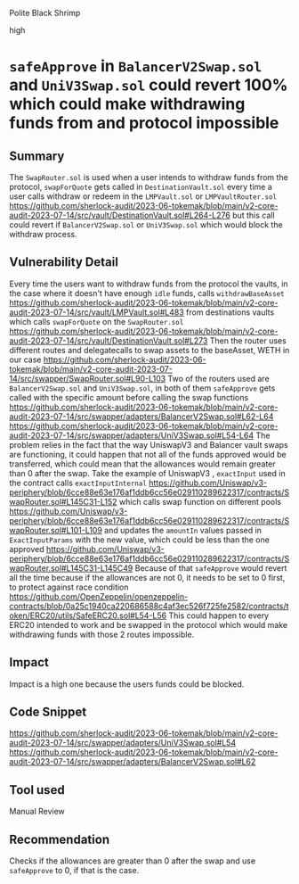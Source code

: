 Polite Black Shrimp

high

# `safeApprove` in `BalancerV2Swap.sol` and `UniV3Swap.sol` could revert 100% which could make withdrawing funds from and protocol impossible
## Summary
The `SwapRouter.sol` is used when a user intends to withdraw funds from the protocol, `swapForQuote` gets called in `DestinationVault.sol` every time a user calls withdraw or redeem in the `LMPVault.sol` or `LMPVaultRouter.sol` https://github.com/sherlock-audit/2023-06-tokemak/blob/main/v2-core-audit-2023-07-14/src/vault/DestinationVault.sol#L264-L276
but this call could revert if `BalancerV2Swap.sol` or `UniV3Swap.sol` which would block the withdraw process.
## Vulnerability Detail
Every time the users want to withdraw funds from the protocol the vaults, in the case where it doesn't have enough `idle` funds, calls `withdrawBaseAsset` 
https://github.com/sherlock-audit/2023-06-tokemak/blob/main/v2-core-audit-2023-07-14/src/vault/LMPVault.sol#L483
from destinations vaults which calls `swapForQuote` on the `SwapRouter.sol`
https://github.com/sherlock-audit/2023-06-tokemak/blob/main/v2-core-audit-2023-07-14/src/vault/DestinationVault.sol#L273
Then the router uses different routes and delegatecalls to swap assets to the baseAsset, WETH in our case 
https://github.com/sherlock-audit/2023-06-tokemak/blob/main/v2-core-audit-2023-07-14/src/swapper/SwapRouter.sol#L90-L103
Two of the routers used are `BalancerV2Swap.sol` and `UniV3Swap.sol`, in both of them `safeApprove` gets called with the specific amount before calling the swap functions
https://github.com/sherlock-audit/2023-06-tokemak/blob/main/v2-core-audit-2023-07-14/src/swapper/adapters/BalancerV2Swap.sol#L62-L64
https://github.com/sherlock-audit/2023-06-tokemak/blob/main/v2-core-audit-2023-07-14/src/swapper/adapters/UniV3Swap.sol#L54-L64
The problem relies in the fact that the way UniswapV3 and Balancer vault swaps are functioning, it could happen that not all of the funds approved would be transferred, which could mean that the allowances would remain greater than 0 after the swap. Take the example of UniswapV3 , `exactInput` used in the contract calls `exactInputInternal` 
https://github.com/Uniswap/v3-periphery/blob/6cce88e63e176af1ddb6cc56e029110289622317/contracts/SwapRouter.sol#L145C31-L152
which calls swap function on different pools 
https://github.com/Uniswap/v3-periphery/blob/6cce88e63e176af1ddb6cc56e029110289622317/contracts/SwapRouter.sol#L101-L109
and updates the `amountIn` values passed in `ExactInputParams` with the new value, which could be less than the one approved 
https://github.com/Uniswap/v3-periphery/blob/6cce88e63e176af1ddb6cc56e029110289622317/contracts/SwapRouter.sol#L145C31-L145C49
Because of that `safeApprove` would revert all the time because if the allowances are not 0, it needs to be set to 0 first, to protect against race condition
https://github.com/OpenZeppelin/openzeppelin-contracts/blob/0a25c1940ca220686588c4af3ec526f725fe2582/contracts/token/ERC20/utils/SafeERC20.sol#L54-L56
This could happen to every ERC20 intended to work and be swapped in the protocol which would make withdrawing funds with those 2 routes impossible.
## Impact
Impact is a high one because the users funds could be blocked.
## Code Snippet
https://github.com/sherlock-audit/2023-06-tokemak/blob/main/v2-core-audit-2023-07-14/src/swapper/adapters/UniV3Swap.sol#L54
https://github.com/sherlock-audit/2023-06-tokemak/blob/main/v2-core-audit-2023-07-14/src/swapper/adapters/BalancerV2Swap.sol#L62
## Tool used

Manual Review

## Recommendation
Checks if the allowances are greater than 0 after the swap and use `safeApprove` to 0, if that is the case.